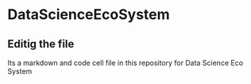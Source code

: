 # DataScienceEcoSystem

## Editig the file

Its a markdown and code cell file in this repository for Data Science Eco System
